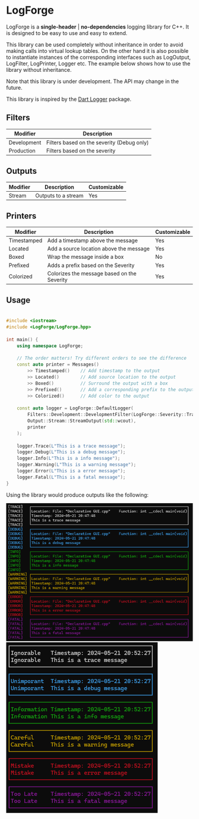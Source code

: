 # LogForge

LogForge is a **single-header** | **no-dependencies** logging library for C++.
It is designed to be easy to use and easy to extend.

This library can be used completely without inheritance in order to avoid making calls into virtual lookup tables. On the other hand it is also possible to instantiate instances of the corresponding interfaces such as LogOutput, LogFilter, LogPrinter, Logger etc. The example below shows how to use the library without inheritance.

Note that this library is under development. The API may change in the future.

This library is inspired by the [Dart Logger](https://pub.dev/packages/logger) package.

## Filters

| Modifier		| Description                                   |
| ------------- | --------------------------------------------- |
| Development	| Filters based on the severity	(Debug only)	|
| Production	| Filters based on the severity					|

## Outputs

| Modifier		| Description                                   | Customizable  |
| ------------- | --------------------------------------------- | ------------- |
| Stream		| Outputs to a stream							| Yes			|

## Printers

| Modifier		| Description                                   | Customizable  |
| ------------- | --------------------------------------------- | ------------- |
| Timestamped	| Add a timestamp above the message				| Yes			|
| Located		| Add a source location above the message		| Yes			|
| Boxed			| Wrap the message inside a box					| No			|	
| Prefixed		| Adds a prefix based on the Severity			| Yes			|
| Colorized		| Colorizes the message based on the Severity	| Yes			|

## Usage

```cpp

#include <iostream>
#include <LogForge/LogForge.hpp>

int main() {
	using namespace LogForge;

	// The order matters! Try different orders to see the difference
	const auto printer = Messages()
		>> Timestamped()    // Add timestamp to the output
		>> Located()        // Add source location to the output
		>> Boxed()          // Surround the output with a box
		>> Prefixed()       // Add a corresponding prefix to the output
		>> Colorized()      // Add color to the output

	const auto logger = LogForge::DefaultLogger(
		Filters::Development::DevelopmentFilter(LogForge::Severity::Trace),
		Output::Stream::StreamOutput(std::wcout),
		printer
	);

	logger.Trace(L"This is a trace message");
	logger.Debug(L"This is a debug message");
	logger.Info(L"This is a info message");
	logger.Warning(L"This is a warning message");
	logger.Error(L"This is a error message");
	logger.Fatal(L"This is a fatal message");
}
```

Using the library would produce outputs like the following:

![Colorized Output](screenshots/Example_Output_1.png)
![Colorized Output](screenshots/Example_Output_0.png)
